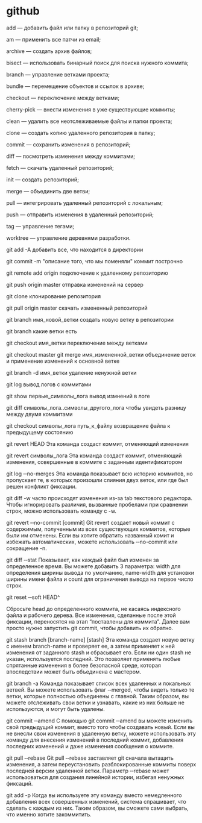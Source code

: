# github

add — добавить файл или папку в репозиторий git;

am — применить все патчи из email;

archive — создать архив файлов;

bisect — использовать бинарный поиск для поиска нужного коммита;

branch — управление ветками проекта;

bundle — перемещение объектов и ссылок в архиве;

checkout — переключение между ветками;

cherry-pick — внести изменения в уже существующие коммиты;

clean — удалить все неотслеживаемые файлы и папки проекта;

clone — создать копию удаленного репозитория в папку;

commit — сохранить изменения в репозиторий;

diff — посмотреть изменения между коммитами;

fetch — скачать удаленный репозиторий;

init — создать репозиторий;

merge — объединить две ветви;

pull — интегрировать удаленный репозиторий с локальным;

push — отправить изменения в удаленный репозиторий;

tag — управление тегами;

worktree — управление деревнями разработки.

git add -A 
добавить все, что находится в директории

git commit -m "описание того, что мы поменяли"
коммит построчно

git remote add origin
подключение к удаленному репозиторию

git push origin master
отправка изменений на сервер

git clone
клонирование репозитория

git pull origin master
скачать измененный репозиторий

git branch имя_новой_ветки
создать новую ветку в репозитории

git branch
какие ветки есть

git checkout имя_ветки
переключение между ветками

git checkout master
git merge имя_измененной_ветки
объединение веток и применение изменений к основной ветке

git branch -d имя_ветки
удаление ненужной ветки

git log
вывод логов с коммитами

git show первые_символы_лога
вывод измнений в логе

git diff символы_лога..символы_другого_лога
чтобы увидеть разницу между двумя коммитами

git checkout символы_лога путь_к_файлу
возвращение файла к предыдущему состоянию

git revert HEAD
Эта команда создаст коммит, отменяющий изменения

git revert символы_лога
Эта команда создаст коммит, отменяющий изменения, совершенные в коммите с заданным идентификатором

git log ‐‐no-merges
Эта команда показывает всю историю коммитов, но пропускает те, в которых произошли слияния двух веток, 
или где был решен конфликт фиксации. 

git diff -w
часто происходят изменения из-за tab текстового редактора. Чтобы игнорировать различия, вызванные 
пробелами при сравнении строк, можно использовать команду с -w.

git revert ‐‐no-commit [commit]
Git revert создает новый коммит с содержимым, полученным из всех существующих коммитов, которые были
им отменены. Если вы хотите обратить названный комит и избежать автоматических, можете использовать 
‐‐no-commit или сокращение -n.

git diff ‐‐stat
Показывает, как каждый файл был изменен за определенное время. Вы можете добавить 3 параметра: width
для определения ширины вывода по умолчанию, name-width для установки ширины имени файла и count для 
ограничения вывода на первое число строк.

git reset ‐‐soft HEAD^

Сбросьте head до определенного коммита, не касаясь индексного файла и рабочего дерева. Все изменения, 
сделанные после этой фиксации, переносятся на этап “поставлены для коммита”. Далее вам просто нужно 
запустить git commit, чтобы добавить их обратно.

git stash branch [branch-name] [stash]
Эта команда создает новую ветку с именем branch-name и проверяет ее, а затем применяет к ней изменения 
от заданного stash и сбрасывает его. Если ни один stash не указан, используется последний. Это позволяет 
применять любые спрятанные изменения в более безопасной среде, которая впоследствии может быть объединена 
с мастером.

git branch -a
Команда показывает список всех удаленных и локальных ветвей. Вы можете использовать флаг ‐‐merged, чтобы 
видеть только те ветки, которые полностью объединены с главной. Таким образом, вы можете отслеживать свои
ветки и узнавать, какие из них больше не используются, и могут быть удалены.

git commit ‐‐amend
С помощью git commit ‐‐amend вы можете изменить свой предыдущий коммит, вместо того чтобы создавать новый. 
Если вы не внесли свои изменения в удаленную ветку, можете использовать эту команду для внесения изменений 
в последний коммит, добавления последних изменений и даже изменения сообщения о коммите.

git pull ‐‐rebase
Git pull ‐‐rebase заставляет git сначала вытащить изменения, а затем переустановить разблокированные коммиты
поверх последней версии удаленной ветки. Параметр ‐‐rebase может использоваться для создания линейной истории,
избегая ненужных фиксаций.

git add -p
Когда вы используете эту команду вместо немедленного добавления всех совершенных изменений, система спрашивает,
что сделать с каждым из них. Таким образом, вы сможете сами выбрать, что именно хотите закоммитить.
